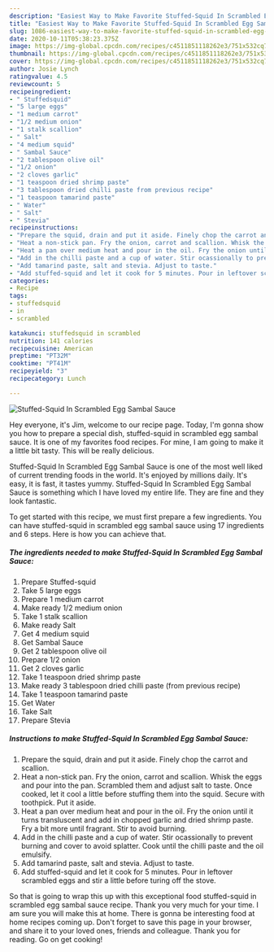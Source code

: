 ```yaml
---
description: "Easiest Way to Make Favorite Stuffed-Squid In Scrambled Egg Sambal Sauce"
title: "Easiest Way to Make Favorite Stuffed-Squid In Scrambled Egg Sambal Sauce"
slug: 1086-easiest-way-to-make-favorite-stuffed-squid-in-scrambled-egg-sambal-sauce
date: 2020-10-11T05:38:23.375Z
image: https://img-global.cpcdn.com/recipes/c4511851118262e3/751x532cq70/stuffed-squid-in-scrambled-egg-sambal-sauce-recipe-main-photo.jpg
thumbnail: https://img-global.cpcdn.com/recipes/c4511851118262e3/751x532cq70/stuffed-squid-in-scrambled-egg-sambal-sauce-recipe-main-photo.jpg
cover: https://img-global.cpcdn.com/recipes/c4511851118262e3/751x532cq70/stuffed-squid-in-scrambled-egg-sambal-sauce-recipe-main-photo.jpg
author: Josie Lynch
ratingvalue: 4.5
reviewcount: 5
recipeingredient:
- " Stuffedsquid"
- "5 large eggs"
- "1 medium carrot"
- "1/2 medium onion"
- "1 stalk scallion"
- " Salt"
- "4 medium squid"
- " Sambal Sauce"
- "2 tablespoon olive oil"
- "1/2 onion"
- "2 cloves garlic"
- "1 teaspoon dried shrimp paste"
- "3 tablespoon dried chilli paste from previous recipe"
- "1 teaspoon tamarind paste"
- " Water"
- " Salt"
- " Stevia"
recipeinstructions:
- "Prepare the squid, drain and put it aside. Finely chop the carrot and scallion."
- "Heat a non-stick pan. Fry the onion, carrot and scallion. Whisk the eggs and pour into the pan. Scrambled them and adjust salt to taste. Once cooked, let it cool a little before stuffing them into the squid. Secure with toothpick. Put it aside."
- "Heat a pan over medium heat and pour in the oil. Fry the onion until it turns transluscent and add in chopped garlic and dried shrimp paste. Fry a bit more until fragrant. Stir to avoid burning."
- "Add in the chilli paste and a cup of water. Stir ocassionally to prevent burning and cover to avoid splatter. Cook until the chilli paste and the oil emulsify."
- "Add tamarind paste, salt and stevia. Adjust to taste."
- "Add stuffed-squid and let it cook for 5 minutes. Pour in leftover scrambled eggs and stir a little before turing off the stove."
categories:
- Recipe
tags:
- stuffedsquid
- in
- scrambled

katakunci: stuffedsquid in scrambled 
nutrition: 141 calories
recipecuisine: American
preptime: "PT32M"
cooktime: "PT41M"
recipeyield: "3"
recipecategory: Lunch

---
```



![Stuffed-Squid In Scrambled Egg Sambal Sauce](https://img-global.cpcdn.com/recipes/c4511851118262e3/751x532cq70/stuffed-squid-in-scrambled-egg-sambal-sauce-recipe-main-photo.jpg)

Hey everyone, it's Jim, welcome to our recipe page. Today, I'm gonna show you how to prepare a special dish, stuffed-squid in scrambled egg sambal sauce. It is one of my favorites food recipes. For mine, I am going to make it a little bit tasty. This will be really delicious.



Stuffed-Squid In Scrambled Egg Sambal Sauce is one of the most well liked of current trending foods in the world. It's enjoyed by millions daily. It's easy, it is fast, it tastes yummy. Stuffed-Squid In Scrambled Egg Sambal Sauce is something which I have loved my entire life. They are fine and they look fantastic.


To get started with this recipe, we must first prepare a few ingredients. You can have stuffed-squid in scrambled egg sambal sauce using 17 ingredients and 6 steps. Here is how you can achieve that.

<!--inarticleads1-->

##### The ingredients needed to make Stuffed-Squid In Scrambled Egg Sambal Sauce:

1. Prepare  Stuffed-squid
1. Take 5 large eggs
1. Prepare 1 medium carrot
1. Make ready 1/2 medium onion
1. Take 1 stalk scallion
1. Make ready  Salt
1. Get 4 medium squid
1. Get  Sambal Sauce
1. Get 2 tablespoon olive oil
1. Prepare 1/2 onion
1. Get 2 cloves garlic
1. Take 1 teaspoon dried shrimp paste
1. Make ready 3 tablespoon dried chilli paste (from previous recipe)
1. Take 1 teaspoon tamarind paste
1. Get  Water
1. Take  Salt
1. Prepare  Stevia




<!--inarticleads2-->

##### Instructions to make Stuffed-Squid In Scrambled Egg Sambal Sauce:

1. Prepare the squid, drain and put it aside. Finely chop the carrot and scallion.
1. Heat a non-stick pan. Fry the onion, carrot and scallion. Whisk the eggs and pour into the pan. Scrambled them and adjust salt to taste. Once cooked, let it cool a little before stuffing them into the squid. Secure with toothpick. Put it aside.
1. Heat a pan over medium heat and pour in the oil. Fry the onion until it turns transluscent and add in chopped garlic and dried shrimp paste. Fry a bit more until fragrant. Stir to avoid burning.
1. Add in the chilli paste and a cup of water. Stir ocassionally to prevent burning and cover to avoid splatter. Cook until the chilli paste and the oil emulsify.
1. Add tamarind paste, salt and stevia. Adjust to taste.
1. Add stuffed-squid and let it cook for 5 minutes. Pour in leftover scrambled eggs and stir a little before turing off the stove.




So that is going to wrap this up with this exceptional food stuffed-squid in scrambled egg sambal sauce recipe. Thank you very much for your time. I am sure you will make this at home. There is gonna be interesting food at home recipes coming up. Don't forget to save this page in your browser, and share it to your loved ones, friends and colleague. Thank you for reading. Go on get cooking!
